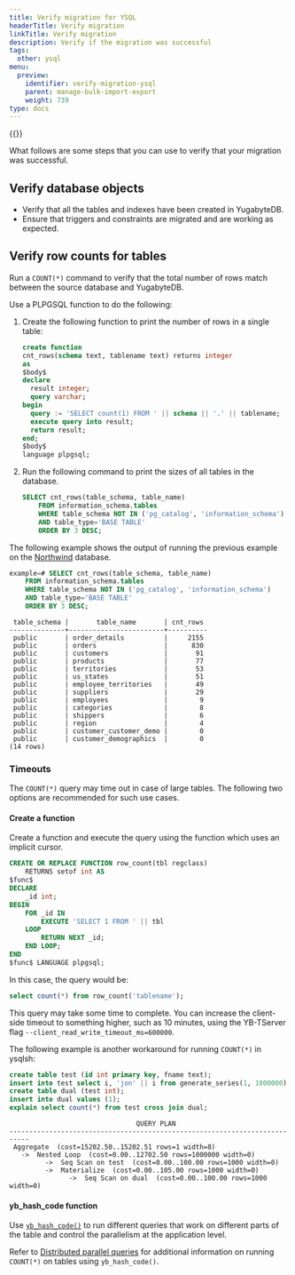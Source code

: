 ```yaml
---
title: Verify migration for YSQL
headerTitle: Verify migration
linkTitle: Verify migration
description: Verify if the migration was successful
tags:
  other: ysql
menu:
  preview:
    identifier: verify-migration-ysql
    parent: manage-bulk-import-export
    weight: 739
type: docs
---
```


{{<api-tabs>}}

What follows are some steps that you can use to verify that your migration was successful.

## Verify database objects

- Verify that all the tables and indexes have been created in YugabyteDB.
- Ensure that triggers and constraints are migrated and are working as expected.

## Verify row counts for tables

Run a `COUNT(*)` command to verify that the total number of rows match between the source database and YugabyteDB.

Use a PLPGSQL function to do the following:

1. Create the following function to print the number of rows in a single table:

    ```sql
    create function
    cnt_rows(schema text, tablename text) returns integer
    as
    $body$
    declare
      result integer;
      query varchar;
    begin
      query := 'SELECT count(1) FROM ' || schema || '.' || tablename;
      execute query into result;
      return result;
    end;
    $body$
    language plpgsql;
    ```

1. Run the following command to print the sizes of all tables in the database.

    ```sql
    SELECT cnt_rows(table_schema, table_name)
        FROM information_schema.tables
        WHERE table_schema NOT IN ('pg_catalog', 'information_schema')
        AND table_type='BASE TABLE'
        ORDER BY 3 DESC;
    ```

The following example shows the output of running the previous example on the [Northwind](../../../sample-data/northwind/#about-the-northwind-sample-database) database.

```sql
example=# SELECT cnt_rows(table_schema, table_name)
    FROM information_schema.tables
    WHERE table_schema NOT IN ('pg_catalog', 'information_schema')
    AND table_type='BASE TABLE'
    ORDER BY 3 DESC;
```

```output
 table_schema |       table_name       | cnt_rows
--------------+------------------------+----------
 public       | order_details          |     2155
 public       | orders                 |      830
 public       | customers              |       91
 public       | products               |       77
 public       | territories            |       53
 public       | us_states              |       51
 public       | employee_territories   |       49
 public       | suppliers              |       29
 public       | employees              |        9
 public       | categories             |        8
 public       | shippers               |        6
 public       | region                 |        4
 public       | customer_customer_demo |        0
 public       | customer_demographics  |        0
(14 rows)
```

### Timeouts

The `COUNT(*)` query may time out in case of large tables. The following two options are recommended for such use cases.

#### Create a function

Create a function and execute the query using the function which uses an implicit cursor.

```sql
CREATE OR REPLACE FUNCTION row_count(tbl regclass)
    RETURNS setof int AS
$func$
DECLARE
    _id int;
BEGIN
    FOR _id IN
        EXECUTE 'SELECT 1 FROM ' || tbl
    LOOP
        RETURN NEXT _id;
    END LOOP;
END
$func$ LANGUAGE plpgsql;
```

In this case, the query would be:

```sql
select count(*) from row_count('tablename');
```

This query may take some time to complete. You can increase the client-side timeout to something higher, such as 10 minutes, using the YB-TServer flag `--client_read_write_timeout_ms=600000`.

The following example is another workaround for running `COUNT(*)` in ysqlsh:

```sql
create table test (id int primary key, fname text);
insert into test select i, 'jon' || i from generate_series(1, 1000000) as i;
create table dual (test int);
insert into dual values (1);
explain select count(*) from test cross join dual;
```

```output
                                QUERY PLAN
---------------------------------------------------------------------------
 Aggregate  (cost=15202.50..15202.51 rows=1 width=8)
   ->  Nested Loop  (cost=0.00..12702.50 rows=1000000 width=0)
         ->  Seq Scan on test  (cost=0.00..100.00 rows=1000 width=0)
         ->  Materialize  (cost=0.00..105.00 rows=1000 width=0)
               ->  Seq Scan on dual  (cost=0.00..100.00 rows=1000 width=0)
```

#### yb_hash_code function

Use [`yb_hash_code()`](../../../api/ysql/exprs/func_yb_hash_code/) to run different queries that work on different parts of the table and control the parallelism at the application level.

Refer to [Distributed parallel queries](../../../api/ysql/exprs/func_yb_hash_code/#distributed-parallel-queries) for additional information on running `COUNT(*)` on tables using `yb_hash_code()`.
